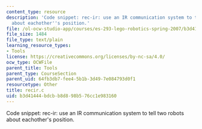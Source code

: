 ```yaml
---
content_type: resource
description: 'Code snippet: rec-ir: use an IR communication system to tell two robots
  about eachother''s position.'
file: /ol-ocw-studio-app/courses/es-293-lego-robotics-spring-2007/b3d41444bdcbb8d898b576cc1e983160_recir.c
file_size: 1484
file_type: text/plain
learning_resource_types:
- Tools
license: https://creativecommons.org/licenses/by-nc-sa/4.0/
ocw_type: OCWFile
parent_title: Tools
parent_type: CourseSection
parent_uid: 64fb3db7-fee4-5b1b-3d49-7e084793d0f1
resourcetype: Other
title: recir.c
uid: b3d41444-bdcb-b8d8-98b5-76cc1e983160
---
```

Code snippet: rec-ir: use an IR communication system to tell two robots about eachother's position.